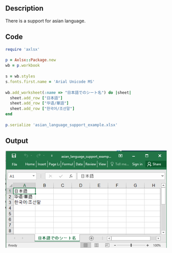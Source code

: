 ## Description

There is a support for asian language.

## Code

```ruby
require 'axlsx'

p = Axlsx::Package.new
wb = p.workbook

s = wb.styles
s.fonts.first.name = 'Arial Unicode MS'

wb.add_worksheet(:name => "日本語でのシート名") do |sheet|
  sheet.add_row ["日本語"]
  sheet.add_row ["华语/華語"]
  sheet.add_row ["한국어/조선말"]
end

p.serialize 'asian_language_support_example.xlsx'
```

## Output

![Output](images/asian_language_support_example.png "Output")
